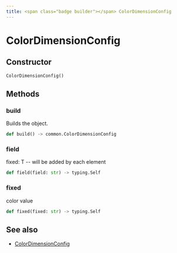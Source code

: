 ```yaml
---
title: <span class="badge builder"></span> ColorDimensionConfig
---
```

# <span class="badge builder"></span> ColorDimensionConfig

## Constructor

```python
ColorDimensionConfig()
```
## Methods

### <span class="badge object-method"></span> build

Builds the object.

```python
def build() -> common.ColorDimensionConfig
```

### <span class="badge object-method"></span> field

fixed: T -- will be added by each element

```python
def field(field: str) -> typing.Self
```

### <span class="badge object-method"></span> fixed

color value

```python
def fixed(fixed: str) -> typing.Self
```

## See also

 * <span class="badge object-type-class"></span> [ColorDimensionConfig](./object-ColorDimensionConfig.md)
